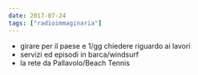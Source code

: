 ```yaml
---
date: 2017-07-24
tags: ["radioimmaginaria"]
---
```

- girare per il paese e 1/gg chiedere riguardo ai lavori
- servizi ed episodi in barca/windsurf
- la rete da Pallavolo/Beach Tennis
